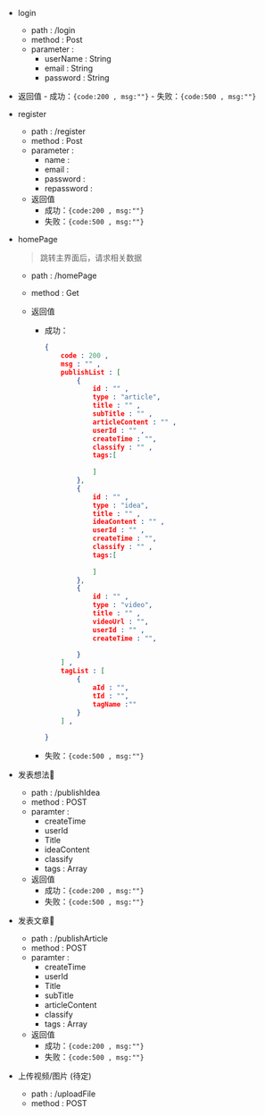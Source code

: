 - login
    - path : /login
    - method : Post
    - parameter : 
        - userName : String
        - email : String
        - password : String
    
- 返回值
        - 成功：`{code:200 , msg:""}`
        - 失败：`{code:500 , msg:""}`
    
- register
    - path : /register
    - method : Post
    - parameter : 
        - name :
        - email : 
        - password :
        - repassword : 
    - 返回值
        - 成功：`{code:200 , msg:""}`
        - 失败：`{code:500 , msg:""}`
    
- homePage

    > 跳转主界面后，请求相关数据

    - path : /homePage

    - method : Get

    - 返回值

        - 成功：

            ```json
            {
                code : 200 ,
                msg : "" ,
                publishList : [
                    {
                        id : "" ,
                        type : "article",
                        title : "" ,
                        subTitle : "" ,
                        articleContent : "" ,
                        userId : "" ,
                        createTime : "",
                        classify : "" ,
                        tags:[
                            
                        ]
                    },
                    {
                        id : "" ,
                        type : "idea",
                        title : "" ,
                        ideaContent : "" ,
                        userId : "" ,
                        createTime : "",
                        classify : "" ,
                        tags:[
                            
                        ]
                    },
                    {
                        id : "" ,
                        type : "video",
                        title : "" ,
                        videoUrl : "",
                        userId : "" ,
                        createTime : "",
            
                    }
                ] ,
                tagList : [
                    {
                        aId : "",
                        tId : "",
                        tagName :""
                    }
                ] ,
                
            }
            ```
            
        - 失败：`{code:500 , msg:""}`
    
- 发表想法:thinking:

    - path : /publishIdea
    - method : POST
    - paramter : 
        - createTime 
        - userId      
        - Title
        - ideaContent
        - classify
        - tags : Array
    - 返回值
        - 成功：`{code:200 , msg:""}`
        - 失败：`{code:500 , msg:""}`

- 发表文章:blue_book:

    - path : /publishArticle
    - method : POST
    - paramter :
        - createTime     
        - userId      
        - Title
        - subTitle      
        - articleContent      
        - classify
        - tags : Array
    - 返回值
        - 成功：`{code:200 , msg:""}`
        - 失败：`{code:500 , msg:""}`

- 上传视频​/图片​ (待定)
    - path :  /uploadFile
    - method : POST